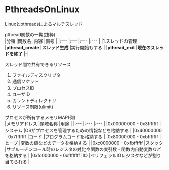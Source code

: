 # PthreadsOnLinux
Linuxとpthreadsによるマルチスレッド</br>

pthread関数の一覧(抜粋)</br>
|分類 |関数名 |内容 |備考 |
|:--- |:--- |:--- |:--- |
|1.スレッドの管理 |**pthread_create** |**スレッド生成** |実行開始もする |
|**pthread_exit** |**現在のスレッドを終了** |-|

スレッド間で共有できるリソース</br>
1. ファイルディスクリプタ</br>
2. 通信ソケット</br>
3. プロセスID</br>
4. ユーザID</br>
5. カレントディレクトリ</br>
6. リソース制限(ulimit)</br>

プロセスが所有するメモリMAP(例)</br>
|メモリアドレス |領域名称 |用途 |
|:--- |:--- |:--- |
|0x00000000 - 0x3fffffff |システム |OSがプロセスを管理するための情報などを格納する |
|0x40000000 - 0x7fffffff |コード |プログラムコードを格納する |
|0x80000000 - 0xbfffffff |ヒープ |変数の値などのデータを格納する |
|0xc0000000 - 0xfbffffff |スタック |サブルーチンコール時のレジスタの対比や関数の実引数・関数内自動変数などを格納する |
|0xfc000000 - 0xffffffff |IO |ペリフェラルIOレジスタなどが割り当てられる |


